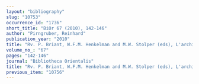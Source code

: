 ```yaml
---
layout: "bibliography"
slug: "10753"
occurrence_id: "1736"
short_title: "BiOr 67 (2010), 142-146"
author: "Pirngruber, Reinhard"
publication_year: "2010"
title: "Rv. P. Briant, W.F.M. Henkelman and M.W. Stolper (eds), L'archive des Fortifications de Persépolis (Parsi 2008)."
volume_no_: "67"
pages: "142-146"
journal: "Bibliotheca Orientalis"
title: "Rv. P. Briant, W.F.M. Henkelman and M.W. Stolper (eds), L'archive des Fortifications de Persépolis (Parsi 2008)."
previous_item: "10756"
---
```


